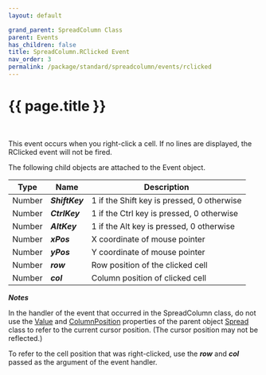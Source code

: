 ```yaml
---
layout: default

grand_parent: SpreadColumn Class
parent: Events
has_children: false
title: SpreadColumn.RClicked Event
nav_order: 3
permalink: /package/standard/spreadcolumn/events/rclicked
---
```

# {{ page.title }}
<br>

This event occurs when you right-click a cell. If no lines are displayed, the RClicked event will not be fired.

The following child objects are attached to the Event object.

| Type   | Name           | Description                                |
|--------|----------------|--------------------------------------------|
| Number | **_ShiftKey_** | 1 if the Shift key is pressed, 0 otherwise |
| Number | **_CtrlKey_**  | 1 if the Ctrl key is pressed, 0 otherwise  |
| Number | **_AltKey_**   | 1 if the Alt key is pressed, 0 otherwise   |
| Number | **_xPos_**     | X coordinate of mouse pointer              |
| Number | **_yPos_**     | Y coordinate of mouse pointer              |
| Number | **_row_**      | Row position of the clicked cell           |
| Number | **_col_**      | Column position of clicked cell            |


***Notes***

In the handler of the event that occurred in the SpreadColumn class, do not use the <a href="/package/standard/spread/properties/value">Value</a> and <a href="/package/standard/spreadcolumn/events/columnposition">ColumnPosition</a> properties of the parent object <a href="/package/standard/spread">Spread</a> class to refer to the current cursor position. (The cursor position may not be reflected.)

To refer to the cell position that was right-clicked, use the ***row*** and ***col*** passed as the argument of the event handler.